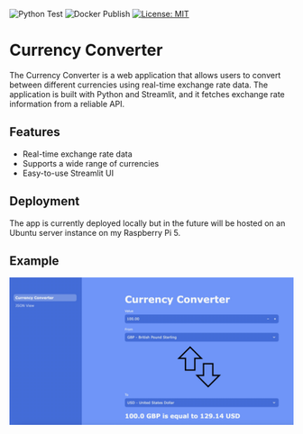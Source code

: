 ![Python Test](https://github.com/a13ch/Currency_Converter/actions/workflows/python-test.yml/badge.svg) ![Docker Publish](https://github.com/a13ch/Currency_Converter/actions/workflows/docker-publish.yml/badge.svg) [![License: MIT](https://img.shields.io/badge/License-MIT-green.svg)](https://opensource.org/licenses/MIT)

# Currency Converter

The Currency Converter is a web application that allows users to convert between different currencies using real-time exchange rate data. The application is built with Python and Streamlit, and it fetches exchange rate information from a reliable API.

## Features

- Real-time exchange rate data
- Supports a wide range of currencies
- Easy-to-use Streamlit UI

## Deployment
The app is currently deployed locally but in the future will be hosted on an Ubuntu server instance on my Raspberry Pi 5.

## Example
![Screenshot of Currency Converter](src/images/web_example.jpeg)
